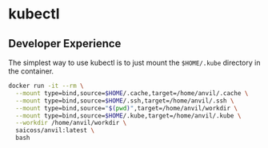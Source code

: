 # kubectl

## Developer Experience

The simplest way to use kubectl is to just mount the `$HOME/.kube` directory in the container.

```sh
docker run -it --rm \
  --mount type=bind,source=$HOME/.cache,target=/home/anvil/.cache \
  --mount type=bind,source=$HOME/.ssh,target=/home/anvil/.ssh \
  --mount type=bind,source="$(pwd)",target=/home/anvil/workdir \
  --mount type=bind,source=$HOME/.kube,target=/home/anvil/.kube \
  --workdir /home/anvil/workdir \
  saicoss/anvil:latest \
  bash
```
